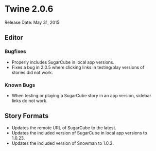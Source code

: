# Twine 2.0.6

Release Date: May 31, 2015

## Editor

### Bugfixes

- Properly includes SugarCube in local app versions.
- Fixes a bug in 2.0.5 where clicking links in testing/play versions of stories did not work.

### Known Bugs

- When testing or playing a SugarCube story in an app version, sidebar links do not work.

## Story Formats

- Updates the remote URL of SugarCube to the latest.
- Updates the included version of SugarCube in local app versions to 1.0.23.
- Updates the included version of Snowman to 1.0.2.

